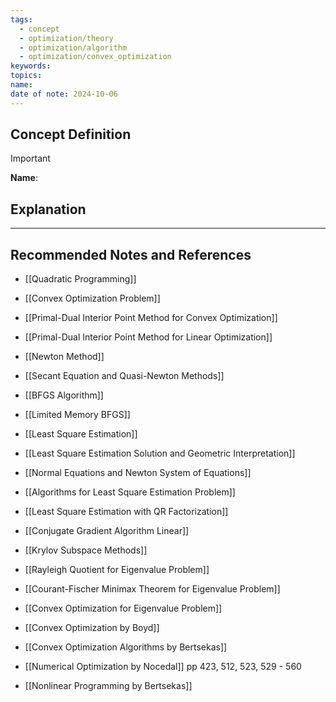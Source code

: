 ```yaml
---
tags:
  - concept
  - optimization/theory
  - optimization/algorithm
  - optimization/convex_optimization
keywords: 
topics: 
name: 
date of note: 2024-10-06
---
```


## Concept Definition

>[!important]
>**Name**: 



## Explanation





-----------
##  Recommended Notes and References


- [[Quadratic Programming]]
- [[Convex Optimization Problem]]

- [[Primal-Dual Interior Point Method for Convex Optimization]]
- [[Primal-Dual Interior Point Method for Linear Optimization]]
- [[Newton Method]]
- [[Secant Equation and Quasi-Newton Methods]]
- [[BFGS Algorithm]]
- [[Limited Memory BFGS]]

- [[Least Square Estimation]]
- [[Least Square Estimation Solution and Geometric Interpretation]]
- [[Normal Equations and Newton System of Equations]]
- [[Algorithms for Least Square Estimation Problem]]
- [[Least Square Estimation with QR Factorization]]
- [[Conjugate Gradient Algorithm Linear]]
- [[Krylov Subspace Methods]]


- [[Rayleigh Quotient for Eigenvalue Problem]]
- [[Courant-Fischer Minimax Theorem for Eigenvalue Problem]]
- [[Convex Optimization for Eigenvalue Problem]]


- [[Convex Optimization by Boyd]]
- [[Convex Optimization Algorithms by Bertsekas]]
- [[Numerical Optimization by Nocedal]] pp 423, 512, 523, 529 - 560
- [[Nonlinear Programming by Bertsekas]] 
